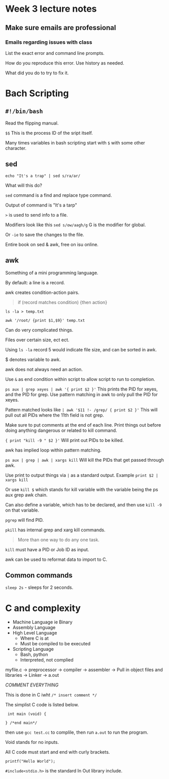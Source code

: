 # Week 3 lecture notes

## Make sure emails are professional 

### Emails regarding issues with class 

List the exact error and command line prompts.

How do you reproduce this error. Use history as needed.

What did you do to try to fix it. 

# Bach Scripting

## `#!/bin/bash`

Read the flipping manual.  

`$$` This is the process ID of the sript itself.

Many times variables in bash scripting start with `$` with some other character.

## sed

`echo "It's a trap" | sed s/ra/ar/` 

What will this do? 

`sed` command is a find and replace type command.

Output of command is "It's a tarp"

`>` is used to send info to a file. 

Modifiers look like this `sed s/ow/aagh/g` G is the modifier for global. 

Or `-ie` to save the changes to the file.

Entire book on sed & awk, free on isu online. 

## awk

Something of a mini programming language.

By default: a line is a record.

awk creates condition-action pairs.

> if (record matches condition) 
> {then action}

`ls -la > temp.txt`

`awk '/root/ {print $1,$9}' temp.txt`

Can do very complicated things.

Files over certain size, ect ect. 

Using `ls -la` record 5 would indicate file size, and can be sorted in awk.

$ denotes variable to awk.

awk does not always need an action. 

Use `&` as end condition within script to allow script to run to completion. 

`ps aux | grep xeyes | awk '{ print $2 }'` This prints the PID for xeyes, and the PID for grep. Use pattern matching in awk to only pull the PID for xeyes.

Pattern matched looks like `| awk '$11 !- /grep/ { print $2 }'`
This will pull out all PIDs where the 11th field is not grep. 


Make sure to put comments at the end of each line. Print things out before doing anything dangerous or related to kill command. 

`{ print "kill -9 " $2 }'` Will print out PIDs to be killed. 

awk has implied loop within pattern matching. 

`ps aux | grep | awk | xargs kill` Will kill the PIDs that get passed through awk.

Use print to output things via `|` as a standard output. Example `print $2 | xargs kill`

Or use `kill $` which stands for kill variable with the variable being the ps aux grep awk chain.

Can also define a variable, which has to be declared, and then use `kill -9` on that variable. 

`pgrep` will find PID.

`pkill` has internal grep and xarg kill commands. 

> More than one way to do any one task.

`kill` must have a PID or Job ID as input. 

awk can be used to reformat data to import to C.

## Common commands

`sleep 2s` - sleeps for 2 seconds.

# C and complexity

* Machine Language ie Binary
* Assembly Language
* High Level Language
	* Where C is at
	* Must be compiled to be executed
* Scripting Language
	* Bash, python 
	* Interpreted, not complied

myfile.c -> preprocessor -> compiler -> assembler -> Pull in object files and libraries -> Linker -> a.out

_*COMMENT EVERYTHING*_

This is done in C iwht `/* insert comment */`

The simplist C code is listed below.

` int main (void) {`

`} /*end main*/`

then use `gcc test.cc` to complile, then run `a.out` to run the program. 

Void stands for no inputs. 

All C code must start and end with curly brackets. 

`printf("Hello World");` 

`#include<stdio.h>` is the standard In Out library include. 
